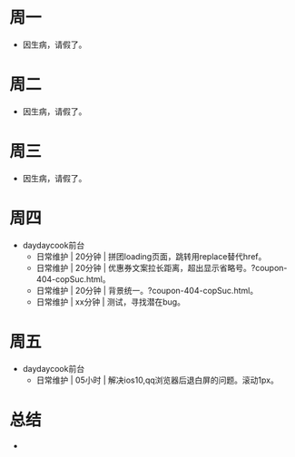 # 周一
* 因生病，请假了。

# 周二
* 因生病，请假了。

# 周三
* 因生病，请假了。

# 周四
* daydaycook前台
    - 日常维护 | 20分钟 | 拼团loading页面，跳转用replace替代href。
    - 日常维护 | 20分钟 | 优惠券文案拉长距离，超出显示省略号。?coupon-404-copSuc.html。
    - 日常维护 | 20分钟 | 背景统一。?coupon-404-copSuc.html。
    - 日常维护 | xx分钟 | 测试，寻找潜在bug。


# 周五
* daydaycook前台
    - 日常维护 | 05小时 | 解决ios10,qq浏览器后退白屏的问题。滚动1px。

# 总结
*
